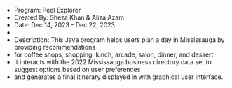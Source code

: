 * Program: Peel Explorer
 * Created By: Sheza Khan & Aliza Azam
 * Date: Dec 14, 2023 - Dec 22, 2023
 *
 * Description: This Java program helps users plan a day in Mississauga by providing recommendations
 * for coffee shops, shopping, lunch, arcade, salon, dinner, and dessert. 
 * It interacts with the 2022 Mississauga business directory data set to suggest options based on user preferences 
 * and generates a final itinerary displayed in with graphical user interface.
